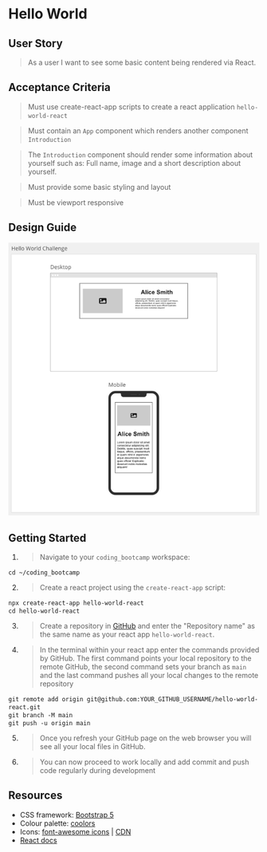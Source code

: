 # Hello World

## User Story

> As a user I want to see some basic content being rendered via React.

## Acceptance Criteria

> Must use create-react-app scripts to create a react application `hello-world-react`

> Must contain an `App` component which renders another component `Introduction`

> The `Introduction` component should render some information about yourself such as: Full name, image and a short description about yourself.

> Must provide some basic styling and layout

> Must be viewport responsive

## Design Guide

![design guide](./design.png)

## Getting Started

1. > Navigate to your `coding_bootcamp` workspace:

```
cd ~/coding_bootcamp
```

2. > Create a react project using the `create-react-app` script:

```
npx create-react-app hello-world-react
cd hello-world-react
```

3. > Create a repository in [GitHub](https://github.com/new) and enter the "Repository name" as the same name as your react app `hello-world-react`.

4. > In the terminal within your react app enter the commands provided by GitHub. The first command points your local repository to the remote GitHub, the second command sets your branch as `main` and the last command pushes all your local changes to the remote repository

```
git remote add origin git@github.com:YOUR_GITHUB_USERNAME/hello-world-react.git
git branch -M main
git push -u origin main
```

5. > Once you refresh your GitHub page on the web browser you will see all your local files in GitHub.

6. > You can now proceed to work locally and add commit and push code regularly during development

## Resources

- CSS framework: [Bootstrap 5](https://getbootstrap.com/docs/5.3/getting-started/introduction/)
- Colour palette: [coolors](https://coolors.co/)
- Icons: [font-awesome icons](https://fontawesome.com/icons) | [CDN](https://cdnjs.com/libraries/font-awesome)
- [React docs](https://beta.reactjs.org/)

